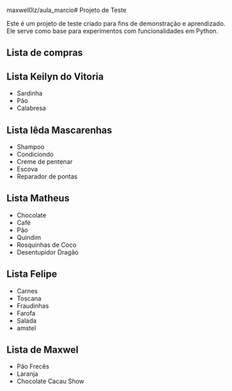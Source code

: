 maxwel0lz/aula_marcio# Projeto de Teste

Este é um projeto de teste criado para fins de demonstração e aprendizado. Ele serve como base para experimentos com funcionalidades em Python.

## Lista de compras


## Lista Keilyn do Vitoria

- Sardinha 
- Pão 
- Calabresa
## Lista Iêda Mascarenhas
- Shampoo
- Condiciondo
- Creme de pentenar
- Escova
- Reparador de pontas
## Lista Matheus
- Chocolate
- Café
- Pão
- Quindim
- Rosquinhas de Coco
- Desentupidor Dragão
## Lista Felipe
- Carnes 
- Toscana 
- Fraudinhas
- Farofa
- Salada
- amstel
## Lista de Maxwel
- Pão Frecês
- Laranja
- Chocolate Cacau Show
